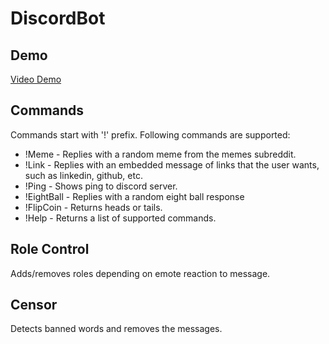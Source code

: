 # DiscordBot
## Demo
[Video Demo](https://youtu.be/PR1CHwHthOk)
## Commands
Commands start with '!' prefix.
Following commands are supported:
- !Meme - Replies with a random meme from the memes subreddit.
- !Link - Replies with an embedded message of links that the user wants, such as linkedin, github, etc.
- !Ping - Shows ping to discord server.
- !EightBall - Replies with a random eight ball response
- !FlipCoin - Returns heads or tails.
- !Help - Returns a list of supported commands.
## Role Control
Adds/removes roles depending on emote reaction to message.
## Censor
Detects banned words and removes the messages.
